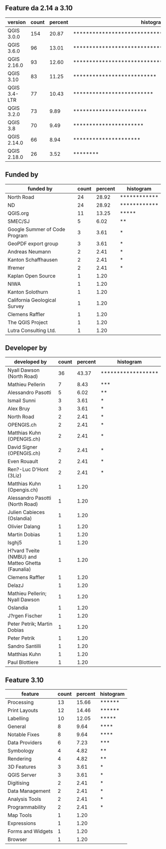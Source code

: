 ## Feature da 2.14 a 3.10

version|count|percent|histogram
-------|-----|-------|------
QGIS 3.0.0|154|20.87|**************************************************
QGIS 3.6.0|96|13.01|*******************************
QGIS 2.16.0|93|12.60|******************************
QGIS 3.10|83|11.25|**************************
QGIS 3.4-LTR|77|10.43|*************************
QGIS 3.2.0|73|9.89|***********************
QGIS 3.8|70|9.49|**********************
QGIS 2.14.0|66|8.94|*********************
QGIS 2.18.0|26|3.52|********

## Funded by

funded by|count|percent|histogram
---------|-----|-------|-----
North Road|24|28.92|************
ND|24|28.92|************
QGIS.org|11|13.25|*****
SMEC/SJ|5|6.02|**
Google Summer of Code Program|3|3.61|*
GeoPDF export group|3|3.61|*
Andreas Neumann|2|2.41|*
Kanton Schaffhausen|2|2.41|*
Ifremer|2|2.41|*
Kaplan Open Source|1|1.20|
NIWA|1|1.20|
Kanton Solothurn|1|1.20|
California Geological Survey|1|1.20|
Clemens Raffler|1|1.20|
The QGIS Project|1|1.20|
Lutra Consulting Ltd.|1|1.20|

## Developer by

developed by|count|percent|histogram
------------|-----|-------|------
Nyall Dawson (North Road)|36|43.37|******************
Mathieu Pellerin|7|8.43|***
Alessandro Pasotti|5|6.02|**
Ismail Sunni|3|3.61|*
Alex Bruy|3|3.61|*
North Road|2|2.41|*
OPENGIS.ch|2|2.41|*
Matthias Kuhn (OPENGIS.ch)|2|2.41|*
David Signer (OPENGIS.ch)|2|2.41|*
Even Rouault|2|2.41|*
Ren?-Luc D'Hont (3Liz)|2|2.41|*
Matthias Kuhn (Opengis.ch)|1|1.20|
Alessandro Pasotti (North Road)|1|1.20|
Julien Cabieces (Oslandia)|1|1.20|
Olivier Dalang|1|1.20|
Martin Dobias|1|1.20|
Isghj5|1|1.20|
H?vard Tveite (NMBU) and Matteo Ghetta (Faunalia)|1|1.20|
Clemens Raffler|1|1.20|
DelazJ|1|1.20|
Mathieu Pellerin; Nyall Dawson|1|1.20|
Oslandia|1|1.20|
J?rgen Fischer|1|1.20|
Peter Petrik; Martin Dobias|1|1.20|
Peter Petrik|1|1.20|
Sandro Santilli|1|1.20|
Matthias Kuhn|1|1.20|
Paul Blottiere|1|1.20|

## Feature 3.10

feature|count|percent|histogram
-------|-----|-------|-------
Processing|13|15.66|******
Print Layouts|12|14.46|******
Labelling|10|12.05|*****
General|8|9.64|****
Notable Fixes|8|9.64|****
Data Providers|6|7.23|***
Symbology|4|4.82|**
Rendering|4|4.82|**
3D Features|3|3.61|*
QGIS Server|3|3.61|*
Digitising|2|2.41|*
Data Management|2|2.41|*
Analysis Tools|2|2.41|*
Programmability|2|2.41|*
Map Tools|1|1.20|
Expressions|1|1.20|
Forms and Widgets|1|1.20|
Browser|1|1.20|
